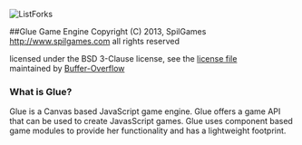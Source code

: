 ![ListForks](https://raw.github.com/Buffer-Overflow/images/master/glue-logo.jpg)

##Glue Game Engine
Copyright (C) 2013, SpilGames  
http://www.spilgames.com
all rights reserved

licensed under the BSD 3-Clause license, see the [license file](https://github.com/spilgames/5-glue-engine/blob/master/LICENSE)  
maintained by [Buffer-Overflow](https://github.com/Buffer-Overflow)  

### What is Glue?

Glue is a Canvas based JavaScript game engine. Glue offers a game API that can be used to create JavasScript games. Glue uses component based game modules to provide her functionality and has a lightweight footprint.
